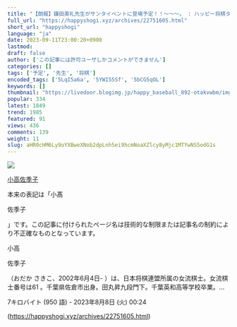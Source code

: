 ```yaml
---
title: "【朗報】鎌田美礼先生がサンタイベントに登場予定！！～～～。 : ハッピー将棋タイムズ"
full_url: "https://happyshogi.xyz/archives/22751605.html"
short_url: "happyshogi"
language: "ja"
date: 2023-09-11T23:00:20+0900
lastmod: 
draft: false
author: ['この記事には許可ユーザしかコメントができません']
categories: []
tags: ['予定', '先生', '将棋']
encoded_tags: ['5LqI5a6a', '5YWI55Sf', '5bCG5qOL']
keywords: []
thumbnail: "https://livedoor.blogimg.jp/happy_baseball_892-otakvwbm/imgs/4/c/4c59b230-s.jpg"
popular: 334
latest: 1849
trend: 1985
featured: 91
views: 436
comments: 139
weight: 11
slug: aHR0cHM6Ly9oYXBweXNob2dpLnh5ei9hcmNoaXZlcy8yMjc1MTYwNS5odG1s
---
```


![](https://livedoor.blogimg.jp/happy_baseball_892-otakvwbm/imgs/4/c/4c59b230-s.jpg)

<div><a title='小高佐季子' href='https://ja.wikipedia.org/wiki/%E5%B0%8F%E9%AB%98%E4%BD%90%E5%AD%A3%E5%AD%90' target='_blank'><p>小高佐季子</p></a> <p class='searchresult'>本来の表記は「小髙<p>佐季子</p>」です。この記事に付けられたページ名は技術的な制限または記事名の制約により不正確なものとなっています。 <p>小高</p> <p>佐季子</p>（おだか さきこ、2002年6月4日- ）は、日本将棋連盟所属の女流棋士。女流棋士番号は61 。千葉県佐倉市出身。田丸昇九段門下。千葉英和高等学校卒業。…</p> <p class='mw-search-result-data'>7キロバイト (950 語) - 2023年8月8日 (火) 00:24</p></div>

(https://happyshogi.xyz/archives/22751605.html)
